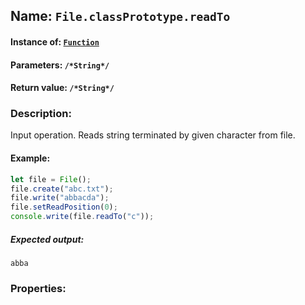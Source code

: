 ## Name: `File.classPrototype.readTo`

#### Instance of: [`Function`](Function.md)

#### Parameters: `/*String*/`

#### Return value: `/*String*/`

### Description:

Input operation. 
Reads string terminated by given character
from file.

#### Example:

```js
let file = File();
file.create("abc.txt");
file.write("abbacda");
file.setReadPosition(0);
console.write(file.readTo("c"));
```

##### Expected output:

```
abba
```

### Properties:



